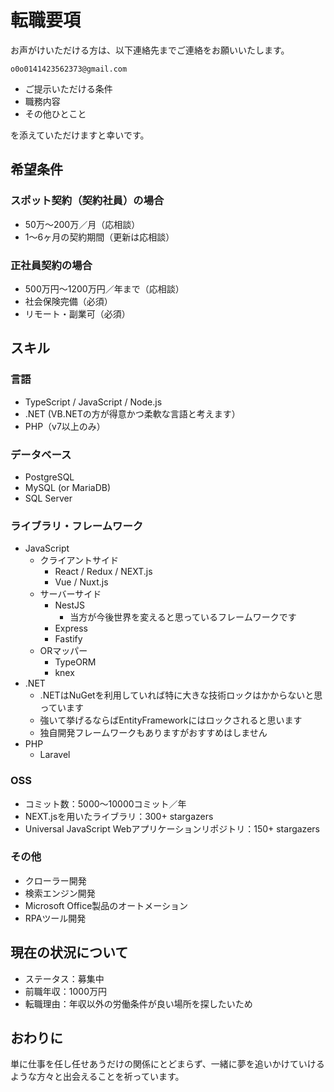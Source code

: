 # 転職要項

お声がけいただける方は、以下連絡先までご連絡をお願いいたします。

`o0o0141423562373@gmail.com`

- ご提示いただける条件
- 職務内容
- その他ひとこと

を添えていただけますと幸いです。

## 希望条件

### スポット契約（契約社員）の場合

- 50万〜200万／月（応相談）
- 1〜6ヶ月の契約期間（更新は応相談）

### 正社員契約の場合

- 500万円〜1200万円／年まで（応相談）
- 社会保険完備（必須）
- リモート・副業可（必須）

## スキル

### 言語

- TypeScript / JavaScript / Node.js
- .NET (VB.NETの方が得意かつ柔軟な言語と考えます）
- PHP（v7以上のみ）

### データベース

- PostgreSQL
- MySQL (or MariaDB)
- SQL Server

### ライブラリ・フレームワーク

- JavaScript
  - クライアントサイド
    - React / Redux / NEXT.js
    - Vue / Nuxt.js
  - サーバーサイド
    - NestJS
      - 当方が今後世界を変えると思っているフレームワークです
    - Express
    - Fastify
  - ORマッパー
    - TypeORM
    - knex
- .NET
  - .NETはNuGetを利用していれば特に大きな技術ロックはかからないと思っています
  - 強いて挙げるならばEntityFrameworkにはロックされると思います
  - 独自開発フレームワークもありますがおすすめはしません
- PHP
  - Laravel

### OSS

- コミット数：5000〜10000コミット／年
- NEXT.jsを用いたライブラリ：300+ stargazers
- Universal JavaScript Webアプリケーションリポジトリ：150+ stargazers

### その他

- クローラー開発
- 検索エンジン開発
- Microsoft Office製品のオートメーション
- RPAツール開発

## 現在の状況について

- ステータス：募集中
- 前職年収：1000万円
- 転職理由：年収以外の労働条件が良い場所を探したいため

## おわりに

単に仕事を任し任せあうだけの関係にとどまらず、一緒に夢を追いかけていけるような方々と出会えることを祈っています。
